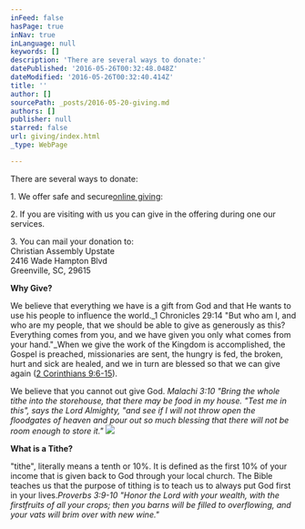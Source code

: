 ```yaml
---
inFeed: false
hasPage: true
inNav: true
inLanguage: null
keywords: []
description: 'There are several ways to donate:'
datePublished: '2016-05-26T00:32:48.048Z'
dateModified: '2016-05-26T00:32:40.414Z'
title: ''
author: []
sourcePath: _posts/2016-05-20-giving.md
authors: []
publisher: null
starred: false
url: giving/index.html
_type: WebPage

---
```

There are several ways to donate:

1\. We offer safe and secure[online giving][0]:

2\. If you are visiting with us you can give in the offering during one our services.

3\. You can mail your donation to:  
Christian Assembly Upstate  
2416 Wade Hampton Blvd  
Greenville, SC, 29615

**Why Give?**

We believe that everything we have is a gift from God and that He wants to use his people to influence the world._1 Chronicles 29:14 "But who am I, and who are my people, that we should be able to give as generously as this? Everything comes from you, and we have given you only what comes from your hand."_When we give the work of the Kingdom is accomplished, the Gospel is preached, missionaries are sent, the hungry is fed, the broken, hurt and sick are healed, and we in turn are blessed so that we can give again ([2 Corinthians 9:6-15][1]).

We believe that you cannot out give God. _Malachi 3:10 "Bring the whole tithe into the storehouse, that there may be food in my house. "Test me in this", says the Lord Almighty, "and see if I will not throw open the floodgates of heaven and pour out so much blessing that there will not be room enough to store it."_
![](https://the-grid-user-content.s3-us-west-2.amazonaws.com/61a17e29-7737-415b-ba31-9b5184dfbaa5.jpg)

**What is a Tithe?**

"tithe", literally means a tenth or 10%. It is defined as the first 10% of your income that is given back to God through your local church. The Bible teaches us that the purpose of tithing is to teach us to always put God first in your lives._Proverbs 3:9-10 "Honor the Lord with your wealth, with the firstfruits of all your crops; then you barns will be filled to overflowing, and your vats will brim over with new wine."_

[0]: https://www.givingministry.com/g3/
[1]: https://www.bible.com/bible/111/2co.9.niv